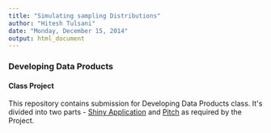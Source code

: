 ```yaml
---
title: "Simulating sampling Distributions"
author: "Hitesh Tulsani"
date: "Monday, December 15, 2014"
output: html_document
---
```


### Developing Data Products 

#### Class Project
This repository contains submission for Developing Data Products class. It's divided into two parts - [Shiny Application](https://hiteshtulsani.shinyapps.io/Simulating-Sampling-Distributions/) and [Pitch](http://hiteshtulsani.github.io/Developing-Data-Products-Project/index.html) as required by the Project.